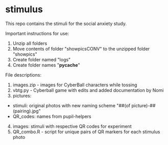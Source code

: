 # stimulus
This repo contains the stimuli for the social anxiety study.

Important instructions for use:
1. Unzip all folders
2. Move contents of folder "showpicsCONV" to the unzipped folder "showpics"
3. Create folder named "logs"
4. Create folder names "__pycache__"

File descriptions:
1. images.zip - images for CyberBall characters while tossing
2. vbtg.py - Cyberball game with edits and added documentation by Nomi
3. pictures:
  - stimuli: original photos with new naming scheme
  "##(of picture)-##(pairing).jpg"
  - QR_codes: names from pupil-helpers
4. images: stimuli with respective QR codes for experiment
5. QR_combo.R - script for unique pairs of QR markers for each stimulus photo
